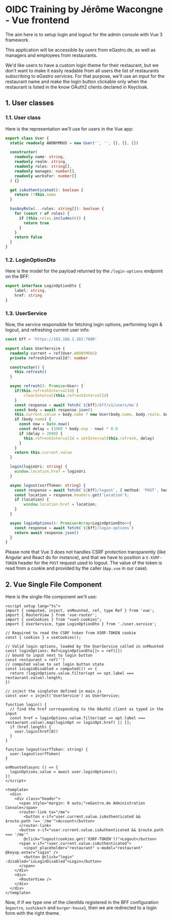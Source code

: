 # OIDC Training by Jérôme Wacongne - Vue frontend

The aim here is to setup login and logout for the admin console with Vue 3 framework.

This application will be accessible by users from eGastro.de, as well as managers and employees from restaurants.

We'd like users to have a custom login theme for their restaurant, but we don't want to make it easily readable from all users the list of restaurants subscribing to eGastro services. For that purpose, we'll use an input for the restaurant name and make the login button clickable only when the restaurant is listed in the know OAuth2 clients declared in Keycloak.

## 1. User classes
### 1.1. User class
Here is the representation we'll use for users in the Vue app:
```typescript
export class User {
  static readonly ANONYMOUS = new User('', '', [], [], [])

  constructor(
    readonly name: string,
    readonly realm: string,
    readonly roles: string[],
    readonly manages: number[],
    readonly worksFor: number[]
  ) {}

  get isAuthenticated(): boolean {
    return !!this.name
  }

  hasAnyRole(...roles: string[]): boolean {
    for (const r of roles) {
      if (this.roles.includes(r)) {
        return true
      }
    }
    return false
  }
}
```

### 1.2. LoginOptionDto
Here is the model for the payload returned by the `/login-options` endpoint on the BFF:
```typescript
export interface LoginOptionDto {
    label: string,
    href: string
}
``` 

### 1.3. UserService
Now, the service responsible for fetching login options, performing login & logout, and refreshing current user info:
```typescript
const bff = 'https://192.168.1.182:7080'

export class UserService {
  readonly current = ref(User.ANONYMOUS)
  private refreshIntervalId?: number

  constructor() {
    this.refresh()
  }

  async refresh(): Promise<User> {
    if(this.refreshIntervalId) {
        clearInterval(this.refreshIntervalId)
    }
    const response = await fetch(`${bff}/bff/v1/users/me`)
    const body = await response.json()
    this.current.value = body.name ? new User(body.name, body.realm, body.roles || [], body.manages || [], body.worksFor || []) : User.ANONYMOUS
    if (body.name) {
      const now = Date.now()
      const delay = (1000 * body.exp - now) * 0.8
      if (delay > 2000) {
        this.refreshIntervalId = setInterval(this.refresh, delay)
      }
    }
    return this.current.value
  }

  login(loginUri: string) {
    window.location.href = loginUri
  }

  async logout(xsrfToken: string) {
    const response = await fetch(`${bff}/logout`, { method: 'POST', headers: { 'X-XSRF-TOKEN': xsrfToken } })
    const location = response.headers.get('Location');
    if (location) {
        window.location.href = location;
    }
  }

  async loginOptions(): Promise<Array<LoginOptionDto>>{
    const response = await fetch(`${bff}/login-options`)
    return await response.json()
  }
}
```
Please note that Vue 3 does not handles CSRF protection transparently (like Angular and React do for instance), and that we have to position a `X-XSRF-TOKEN` header for the `POST` request used to logout. The value of the token is read from a cookie and provided by the caller (`App.vue` in our case).

## 2. Vue Single File Component
Here is the single-file component we'll use:
```vue
<script setup lang="ts">
import { computed, inject, onMounted, ref, type Ref } from 'vue';
import { RouterView } from 'vue-router';
import { useCookies } from "vue3-cookies";
import { UserService, type LoginOptionDto } from './user.service';

// Required to read the CSRF token from XSRF-TOKEN cookie
const { cookies } = useCookies();

// Valid login options, loaded by the UserService called in onMounted
const loginOptions: Ref<LoginOptionDto[]> = ref([])
// bound to input next to login button
const restaurant = ref('')
// computed value to set login button state
const isLoginDisabled = computed(() => {
  return !loginOptions.value.filter(opt => opt.label === restaurant.value).length;
})

// inject the singleton defined in main.js
const user = inject('UserService') as UserService;

function login() {
  // find the href corresponding to the OAuth2 client as typed in the input
  const href = loginOptions.value.filter(opt => opt.label === restaurant.value).map(loginOpt => loginOpt.href) || [];
  if (href.length) {
    user.login(href[0])
  }
}

function logout(xsrfToken: string) {
  user.logout(xsrfToken)
}

onMounted(async () => {
  loginOptions.value = await user.loginOptions();
})
</script>

<template>
  <div>
    <div class="header">
      <span style="margin: 0 auto;">eGastro.de Administration Console</span>
      <router-link to="/me">
        <button v-if="user.current.value.isAuthenticated && $route.path !== '/me'">Account</button>
      </router-link>
      <button v-if="user.current.value.isAuthenticated && $route.path === '/me'"
        @click="logout(cookies.get('XSRF-TOKEN'))">Logout</button>
      <span v-if="!user.current.value.isAuthenticated">
        <input placeholder="restaurant" v-model="restaurant" @keyup.enter="login" />
        <button @click="login" :disabled="isLoginDisabled">Login</button>
      </span>
    </div>
    <div>
      <RouterView />
    </div>
  </div>
</template>
```
Now, if if we type one of the clientIds registered in the BFF configuration (`egastro`, `sushibach` and `burger-house`), then we are redirected to a login form with the right theme.